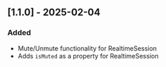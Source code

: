 ## [1.1.0] - 2025-02-04
### Added
- Mute/Unmute functionality for RealtimeSession
- Adds `isMuted` as a property for RealtimeSession